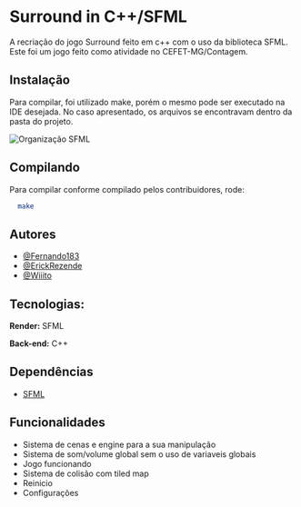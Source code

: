 # Surround in C++/SFML

A recriação do jogo Surround feito em c++ com o uso da biblioteca SFML.
Este foi um jogo feito como atividade no CEFET-MG/Contagem.

## Instalação

Para compilar, foi utilizado make, porém o mesmo pode ser executado na IDE desejada.
No caso apresentado, os arquivos se encontravam dentro da pasta do projeto.

![Organização SFML](https://i.imgur.com/VRgmqvG.png)

## Compilando

Para compilar conforme compilado pelos contribuidores, rode:

```bash
  make
```

## Autores

- [@Fernando183](https://www.github.com/Fernando183)
- [@ErickRezende](https://www.github.com/ErickRezende)
- [@Wiiito](https://www.github.com/wiiito)

## Tecnologias:

**Render:** SFML

**Back-end:** C++

## Dependências

- [SFML](https://www.sfml-dev.org/index.php)

## Funcionalidades

- Sistema de cenas e engine para a sua manipulação
- Sistema de som/volume global sem o uso de variaveis globais
- Jogo funcionando
- Sistema de colisão com tiled map
- Reinicio
- Configurações
